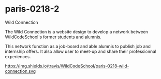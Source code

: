 # paris-0218-2

Wild Connection


The Wild Connection is a website design to develop a network between WildCodeSchool's former students and alumnis. 

This network function as a job-board and able alumnis to publish job and internship offers. It also allow user to meet-up and share their professionnal experiences.

https://img.shields.io/travis/WildCodeSchool/paris-0218-wild-connection.svg